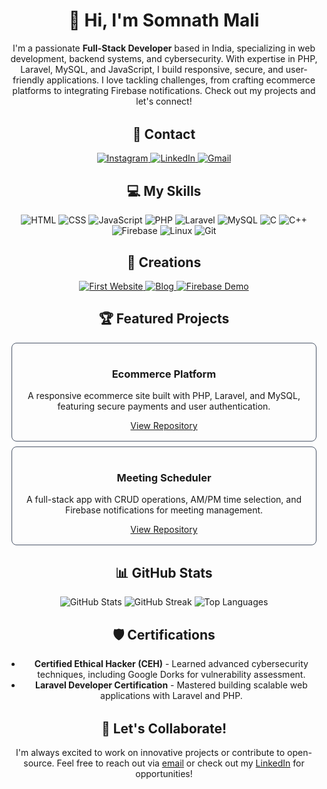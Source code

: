 <div align="center">

# 👋 Hi, I'm Somnath Mali

I'm a passionate **Full-Stack Developer** based in India, specializing in web development, backend systems, and cybersecurity. With expertise in PHP, Laravel, MySQL, and JavaScript, I build responsive, secure, and user-friendly applications. I love tackling challenges, from crafting ecommerce platforms to integrating Firebase notifications. Check out my projects and let's connect!

</div>

<div align="center" style="margin: 2rem 0;">
  <script src="https://cdn.tailwindcss.com"></script>
  <style>
    .icon-hover:hover { transform: scale(1.2); transition: transform 0.3s ease; }
    .stats-img { max-width: 100%; height: auto; }
    .pinned-repo { border: 1px solid #4a5568; border-radius: 8px; padding: 1rem; margin: 0.5rem; }
    @media (max-width: 600px) { .stats-img { max-width: 90%; } .pinned-repo { width: 100%; } }
  </style>

  ## 📱 Contact

  <div class="flex justify-center gap-6 my-6">
    <a href="https://www.instagram.com/somnath.m41i" target="_blank" aria-label="Instagram">
      <img src="https://skillicons.dev/icons?i=instagram" alt="Instagram" class="w-10 h-10 icon-hover" title="Instagram">
    </a>
    <a href="https://www.linkedin.com/in/somnathm41i/" target="_blank" aria-label="LinkedIn">
      <img src="https://skillicons.dev/icons?i=linkedin" alt="LinkedIn" class="w-10 h-10 icon-hover" title="LinkedIn">
    </a>
    <a href="mailto:somnath.malim46@gmail.com" aria-label="Email">
      <img src="https://skillicons.dev/icons?i=gmail" alt="Gmail" class="w-10 h-10 icon-hover" title="Email">
    </a>
  </div>

  ## 💻 My Skills

  <div class="flex flex-wrap justify-center gap-4 my-6">
    <img src="https://skillicons.dev/icons?i=html" alt="HTML" class="w-10 h-10 icon-hover" title="HTML">
    <img src="https://skillicons.dev/icons?i=css" alt="CSS" class="w-10 h-10 icon-hover" title="CSS">
    <img src="https://skillicons.dev/icons?i=js" alt="JavaScript" class="w-10 h-10 icon-hover" title="JavaScript">
    <img src="https://skillicons.dev/icons?i=php" alt="PHP" class="w-10 h-10 icon-hover" title="PHP">
    <img src="https://skillicons.dev/icons?i=laravel" alt="Laravel" class="w-10 h-10 icon-hover" title="Laravel">
    <img src="https://skillicons.dev/icons?i=mysql" alt="MySQL" class="w-10 h-10 icon-hover" title="MySQL">
    <img src="https://skillicons.dev/icons?i=c" alt="C" class="w-10 h-10 icon-hover" title="C">
    <img src="https://skillicons.dev/icons?i=cpp" alt="C++" class="w-10 h-10 icon-hover" title="C++">
    <img src="https://skillicons.dev/icons?i=firebase" alt="Firebase" class="w-10 h-10 icon-hover" title="Firebase">
    <img src="https://skillicons.dev/icons?i=linux" alt="Linux" class="w-10 h-10 icon-hover" title="Linux">
    <img src="https://skillicons.dev/icons?i=git" alt="Git" class="w-10 h-10 icon-hover" title="Git">
  </div>

  ## 📖 Creations

  <div class="flex flex-wrap justify-center gap-4 my-6">
    <a href="https://somnathmali.000webhostapp.com/" target="_blank">
      <img src="https://img.shields.io/badge/First%20Website-0A0A0A?style=for-the-badge&logo=firefox&logoColor=red" alt="First Website" class="icon-hover">
    </a>
    <a href="https://emperorofbattle.blogspot.com/?m=1" target="_blank">
      <img src="https://img.shields.io/badge/Blog-2962FF?style=for-the-badge&logo=blogger&logoColor=white" alt="Blog" class="icon-hover">
    </a>
    <a href="https://test.garudprofits.online/" target="_blank">
      <img src="https://img.shields.io/badge/Firebase%20Demo-FFCA28?style=for-the-badge&logo=firebase&logoColor=black" alt="Firebase Demo" class="icon-hover">
    </a>
  </div>

  ## 🏆 Featured Projects

  <div class="flex flex-wrap justify-center gap-4 my-6">
    <div class="pinned-repo w-80">
      <h3 class="text-lg font-semibold">Ecommerce Platform</h3>
      <p class="text-sm text-gray-400">A responsive ecommerce site built with PHP, Laravel, and MySQL, featuring secure payments and user authentication.</p>
      <a href="https://github.com/SomnathM41i/ecommerce-project" target="_blank" class="text-blue-400 hover:underline">View Repository</a>
    </div>
    <div class="pinned-repo w-80">
      <h3 class="text-lg font-semibold">Meeting Scheduler</h3>
      <p class="text-sm text-gray-400">A full-stack app with CRUD operations, AM/PM time selection, and Firebase notifications for meeting management.</p>
      <a href="https://github.com/SomnathM41i/meeting-scheduler" target="_blank" class="text-blue-400 hover:underline">View Repository</a>
    </div>
  </div>

  ## 📊 GitHub Stats

  <div class="flex flex-wrap justify-center gap-4 my-6">
    <img src="https://github-readme-stats.vercel.app/api?username=SomnathM41i&show_icons=true&count_private=true&theme=dark" alt="GitHub Stats" class="stats-img">
    <img src="https://github-readme-streak-stats.herokuapp.com/?user=SomnathM41i&theme=dark" alt="GitHub Streak" class="stats-img">
    <img src="https://github-readme-stats.vercel.app/api/top-langs/?username=SomnathM41i&layout=compact&theme=dark" alt="Top Languages" class="stats-img">
  </div>

  ## 🛡️ Certifications

  - **Certified Ethical Hacker (CEH)** - Learned advanced cybersecurity techniques, including Google Dorks for vulnerability assessment.
  - **Laravel Developer Certification** - Mastered building scalable web applications with Laravel and PHP.

</div>

<div align="center">

## 🚀 Let's Collaborate!

I'm always excited to work on innovative projects or contribute to open-source. Feel free to reach out via [email](mailto:somnath.malim46@gmail.com) or check out my [LinkedIn](https://www.linkedin.com/in/somnathm41i/) for opportunities!

</div>
